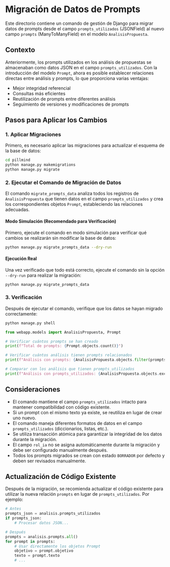 # Migración de Datos de Prompts

Este directorio contiene un comando de gestión de Django para migrar datos de prompts desde el campo `prompts_utilizados` (JSONField) al nuevo campo `prompts` (ManyToManyField) en el modelo `AnalisisPropuesta`.

## Contexto

Anteriormente, los prompts utilizados en los análisis de propuestas se almacenaban como datos JSON en el campo `prompts_utilizados`. Con la introducción del modelo `Prompt`, ahora es posible establecer relaciones directas entre análisis y prompts, lo que proporciona varias ventajas:

- Mejor integridad referencial
- Consultas más eficientes
- Reutilización de prompts entre diferentes análisis
- Seguimiento de versiones y modificaciones de prompts

## Pasos para Aplicar los Cambios

### 1. Aplicar Migraciones

Primero, es necesario aplicar las migraciones para actualizar el esquema de la base de datos:

```bash
cd pillmind
python manage.py makemigrations
python manage.py migrate
```

### 2. Ejecutar el Comando de Migración de Datos

El comando `migrate_prompts_data` analiza todos los registros de `AnalisisPropuesta` que tienen datos en el campo `prompts_utilizados` y crea los correspondientes objetos `Prompt`, estableciendo las relaciones adecuadas.

#### Modo Simulación (Recomendado para Verificación)

Primero, ejecute el comando en modo simulación para verificar qué cambios se realizarán sin modificar la base de datos:

```bash
python manage.py migrate_prompts_data --dry-run
```

#### Ejecución Real

Una vez verificado que todo está correcto, ejecute el comando sin la opción `--dry-run` para realizar la migración:

```bash
python manage.py migrate_prompts_data
```

### 3. Verificación

Después de ejecutar el comando, verifique que los datos se hayan migrado correctamente:

```bash
python manage.py shell
```

```python
from webapp.models import AnalisisPropuesta, Prompt

# Verificar cuántos prompts se han creado
print(f"Total de prompts: {Prompt.objects.count()}")

# Verificar cuántos análisis tienen prompts relacionados
print(f"Análisis con prompts: {AnalisisPropuesta.objects.filter(prompts__isnull=False).distinct().count()}")

# Comparar con los análisis que tienen prompts_utilizados
print(f"Análisis con prompts_utilizados: {AnalisisPropuesta.objects.exclude(prompts_utilizados__isnull=True).exclude(prompts_utilizados={}).count()}")
```

## Consideraciones

- El comando mantiene el campo `prompts_utilizados` intacto para mantener compatibilidad con código existente.
- Si un prompt con el mismo texto ya existe, se reutiliza en lugar de crear uno nuevo.
- El comando maneja diferentes formatos de datos en el campo `prompts_utilizados` (diccionarios, listas, etc.).
- Se utiliza transacción atómica para garantizar la integridad de los datos durante la migración.
- El campo `rol_ia` no se asigna automáticamente durante la migración y debe ser configurado manualmente después.
- Todos los prompts migrados se crean con estado `BORRADOR` por defecto y deben ser revisados manualmente.

## Actualización de Código Existente

Después de la migración, se recomienda actualizar el código existente para utilizar la nueva relación `prompts` en lugar de `prompts_utilizados`. Por ejemplo:

```python
# Antes
prompts_json = analisis.prompts_utilizados
if prompts_json:
    # Procesar datos JSON...

# Después
prompts = analisis.prompts.all()
for prompt in prompts:
    # Usar directamente los objetos Prompt
    objetivo = prompt.objetivo
    texto = prompt.texto
    # ...
